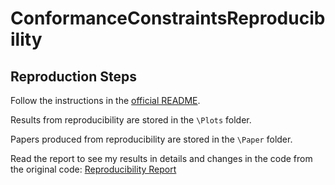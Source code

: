 # ConformanceConstraintsReproducibility

## Reproduction Steps

Follow the instructions in the [official README](https://github.com/afariha/ConformanceConstraintsReproducibility/blob/main/README.md).

Results from reproducibility are stored in the `\Plots` folder.

Papers produced from reproducibility are stored in the `\Paper` folder.

Read the report to see my results in details and changes in the code from the original code: [Reproducibility Report](https://drive.google.com/file/d/1fmWis9WphU-ICKdPN92t30LCsaWxtma1/view?usp=sharing)
